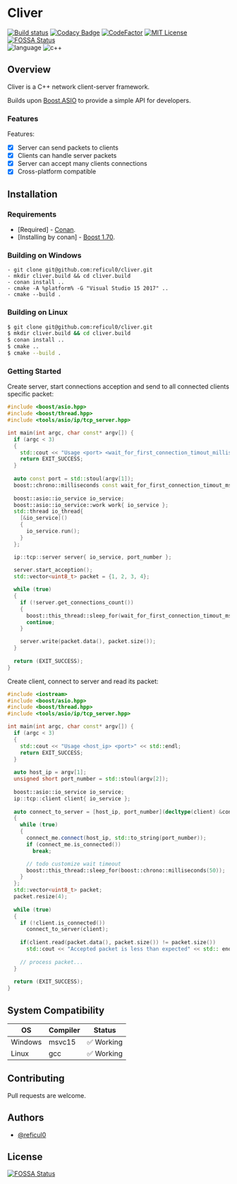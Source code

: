 Cliver
======

[![Build status](https://ci.appveyor.com/api/projects/status/vltix4u8lv2mvk32?svg=true)](https://ci.appveyor.com/project/reficul0/cliver)
[![Codacy Badge](https://api.codacy.com/project/badge/Grade/304d5a2963804ee5be401a90453272a9)](https://app.codacy.com/gh/reficul0/cliver?utm_source=github.com&utm_medium=referral&utm_content=reficul0/cliver&utm_campaign=Badge_Grade_Settings)
[![CodeFactor](https://www.codefactor.io/repository/github/reficul0/cliver/badge)](https://www.codefactor.io/repository/github/reficul0/cliver)
[![MIT License](https://img.shields.io/badge/license-MIT-blue.svg?style=flat)](https://github.com/RocketChat/Rocket.Chat/raw/master/LICENSE)
[![FOSSA Status](https://app.fossa.com/api/projects/git%2Bgithub.com%2Freficul0%2Fcliver.svg?type=shield)](https://app.fossa.com/projects/git%2Bgithub.com%2Freficul0%2Fcliver?ref=badge_shield)<br>
![language](https://img.shields.io/badge/language-c++-blue.svg)
![c++](https://img.shields.io/badge/std-c++14-blue.svg)

## Overview

Cliver is a C++ network client-server framework.

Builds upon [Boost.ASIO](http://www.boost.org/) to provide a simple API for developers.

### Features
Features:
* [x] Server can send packets to clients
* [x] Clients can handle server packets
* [x] Server can accept many clients connections
* [x] Cross-platform compatible

## Installation

### Requirements

* [Required] - [Conan](https://conan.io/).
* [Installing by conan] - [Boost 1.70](http://www.boost.org/).

### Building on Windows

```shell
- git clone git@github.com:reficul0/cliver.git
- mkdir cliver.build && cd cliver.build
- conan install ..
- cmake -A %platform% -G "Visual Studio 15 2017" ..
- cmake --build .
```
### Building on Linux

```bash
$ git clone git@github.com:reficul0/cliver.git
$ mkdir cliver.build && cd cliver.build
$ conan install ..
$ cmake ..
$ cmake --build .
```
### Getting Started

Create server, start connections acception and send to all connected clients specific packet:
```cpp
#include <boost/asio.hpp>
#include <boost/thread.hpp>
#include <tools/asio/ip/tcp_server.hpp>

int main(int argc, char const* argv[]) {
  if (argc < 3)
  {
    std::cout << "Usage <port> <wait_for_first_connection_timout_milliseconds>" << std::endl;
    return EXIT_SUCCESS;
  }
  
  auto const port = std::stoul(argv[1]);
  boost::chrono::milliseconds const wait_for_first_connection_timout_ms{std::stoul(argv[2])};
  
  boost::asio::io_service io_service;
  boost::asio::io_service::work work{ io_service };
  std::thread io_thread{
    [&io_service]()
    {
      io_service.run();
    }
  };

  ip::tcp::server server{ io_service, port_number };
  
  server.start_acception();
  std::vector<uint8_t> packet = {1, 2, 3, 4};

  while (true)
  {
    if (!server.get_connections_count())
    {
      boost::this_thread::sleep_for(wait_for_first_connection_timout_ms);
      continue;
    }

    server.write(packet.data(), packet.size());
  }
  
  return (EXIT_SUCCESS);
}
```

Create client, connect to server and read its packet:
```cpp
#include <iostream>
#include <boost/asio.hpp>
#include <boost/thread.hpp>
#include <tools/asio/ip/tcp_server.hpp>

int main(int argc, char const* argv[]) {
  if (argc < 3)
  {
    std::cout << "Usage <host_ip> <port>" << std::endl;
    return EXIT_SUCCESS;
  }
  
  auto host_ip = argv[1];
  unsigned short port_number = std::stoul(argv[2]);
  
  boost::asio::io_service io_service;
  ip::tcp::client client{ io_service };
  
  auto connect_to_server = [host_ip, port_number](decltype(client) &connect_me)
  {
    while (true)
    {
      connect_me.connect(host_ip, std::to_string(port_number));
      if (connect_me.is_connected())
        break;

      // todo customize wait timeout
      boost::this_thread::sleep_for(boost::chrono::milliseconds(50));
    }
  };
  std::vector<uint8_t> packet;
  packet.resize(4);
  
  while (true)
  {
    if (!client.is_connected())
      connect_to_server(client);
		
    if(client.read(packet.data(), packet.size()) != packet.size())
      std::cout << "Accepted packet is less than expected" << std:: endl;
      
    // process packet...
  }
  
  return (EXIT_SUCCESS);
}
```

## System Compatibility

OS           | Compiler      | Status
------------ | ------------- | -------------
Windows      | msvc15        | :white_check_mark: Working
Linux        | gcc           | :white_check_mark: Working

## Contributing

Pull requests are welcome.

## Authors

* [@reficul0](https://github.com/reficul0)

## License
[![FOSSA Status](https://app.fossa.com/api/projects/git%2Bgithub.com%2Freficul0%2Fcliver.svg?type=large)](https://app.fossa.com/projects/git%2Bgithub.com%2Freficul0%2Fcliver?ref=badge_large)
